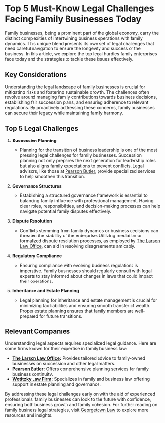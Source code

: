 # Top 5 Must-Know Legal Challenges Facing Family Businesses Today

Family businesses, being a prominent part of the global economy, carry the distinct complexities of intertwining business operations with family dynamics. This unique blend presents its own set of legal challenges that need careful navigation to ensure the longevity and success of the business. In this article, we explore the top legal hurdles family enterprises face today and the strategies to tackle these issues effectively.

## Key Considerations

Understanding the legal landscape of family businesses is crucial for mitigating risks and fostering sustainable growth. The challenges often revolve around managing family contributions towards business decisions, establishing fair succession plans, and ensuring adherence to relevant regulations. By proactively addressing these concerns, family businesses can secure their legacy while maintaining family harmony.

## Top 5 Legal Challenges

1. **Succession Planning**
    - Planning for the transition of business leadership is one of the most pressing legal challenges for family businesses. Succession planning not only prepares the next generation for leadership roles but also aligns family expectations to prevent conflicts. Legal advisors, like those at [Pearson Butler](/dir/pearson_butler), provide specialized services to help smoothen this transition.

2. **Governance Structures**
    - Establishing a structured governance framework is essential to balancing family influence with professional management. Having clear roles, responsibilities, and decision-making processes can help navigate potential family disputes effectively.

3. **Dispute Resolution**
    - Conflicts stemming from family dynamics or business decisions can threaten the stability of the enterprise. Utilizing mediation or formalized dispute resolution processes, as employed by [The Larson Law Office](/dir/the_larson_law_office), can aid in resolving disagreements amicably.

4. **Regulatory Compliance**
    - Ensuring compliance with evolving business regulations is imperative. Family businesses should regularly consult with legal experts to stay informed about changes in laws that could impact their operations.

5. **Inheritance and Estate Planning**
    - Legal planning for inheritance and estate management is crucial for minimizing tax liabilities and ensuring smooth transfer of wealth. Proper estate planning ensures that family members are well-prepared for future transitions.

## Relevant Companies

Understanding legal aspects requires specialized legal guidance. Here are some firms known for their expertise in family business law:

- **[The Larson Law Office](/dir/the_larson_law_office):** Provides tailored advice to family-owned businesses on succession and other legal matters.
- **[Pearson Butler](/dir/pearson_butler):** Offers comprehensive planning services for family business continuity.
- **[Wotitzky Law Firm](/dir/wotitzky_law_firm):** Specializes in family and business law, offering support in estate planning and governance.

By addressing these legal challenges early on with the aid of experienced professionals, family businesses can look to the future with confidence, ensuring both business growth and family cohesion. For further reading on family business legal strategies, visit [Georgetown Law](/dir/georgetown_law) to explore more resources and insights.